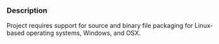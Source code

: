 ### Description
Project requires support for source and binary file packaging for Linux-based operating systems, Windows, and OSX.